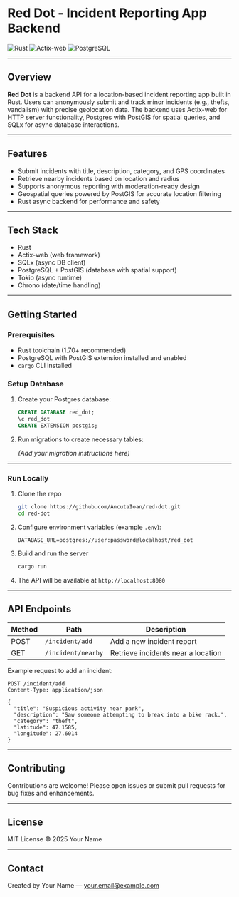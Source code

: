 
# Red Dot - Incident Reporting App Backend

![Rust](https://img.shields.io/badge/Rust-000000?style=flat&logo=rust&logoColor=white)
![Actix-web](https://img.shields.io/badge/Actix--web-00A9FF?style=flat)
![PostgreSQL](https://img.shields.io/badge/PostgreSQL-336791?style=flat&logo=postgresql&logoColor=white)

---

## Overview

**Red Dot** is a backend API for a location-based incident reporting app built in Rust. Users can anonymously submit and track minor incidents (e.g., thefts, vandalism) with precise geolocation data. The backend uses Actix-web for HTTP server functionality, Postgres with PostGIS for spatial queries, and SQLx for async database interactions.

---

## Features

- Submit incidents with title, description, category, and GPS coordinates
- Retrieve nearby incidents based on location and radius
- Supports anonymous reporting with moderation-ready design
- Geospatial queries powered by PostGIS for accurate location filtering
- Rust async backend for performance and safety

---

## Tech Stack

- Rust
- Actix-web (web framework)
- SQLx (async DB client)
- PostgreSQL + PostGIS (database with spatial support)
- Tokio (async runtime)
- Chrono (date/time handling)

---

## Getting Started

### Prerequisites

- Rust toolchain (1.70+ recommended)
- PostgreSQL with PostGIS extension installed and enabled
- `cargo` CLI installed

### Setup Database

1. Create your Postgres database:

   ```sql
   CREATE DATABASE red_dot;
   \c red_dot
   CREATE EXTENSION postgis;
   ```

2. Run migrations to create necessary tables:

   *(Add your migration instructions here)*

---

### Run Locally

1. Clone the repo

   ```bash
   git clone https://github.com/AncutaIoan/red-dot.git
   cd red-dot
   ```

2. Configure environment variables (example `.env`):

   ```env
   DATABASE_URL=postgres://user:password@localhost/red_dot
   ```

3. Build and run the server

   ```bash
   cargo run
   ```

4. The API will be available at `http://localhost:8080`

---

## API Endpoints

| Method | Path              | Description                  |
|--------|-------------------|------------------------------|
| POST   | `/incident/add`   | Add a new incident report    |
| GET    | `/incident/nearby`| Retrieve incidents near a location |

Example request to add an incident:

```http
POST /incident/add
Content-Type: application/json

{
  "title": "Suspicious activity near park",
  "description": "Saw someone attempting to break into a bike rack.",
  "category": "theft",
  "latitude": 47.1585,
  "longitude": 27.6014
}
```

---

## Contributing

Contributions are welcome! Please open issues or submit pull requests for bug fixes and enhancements.

---

## License

MIT License © 2025 Your Name

---

## Contact

Created by Your Name — [your.email@example.com](mailto:your.email@example.com)
